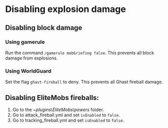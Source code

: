 # Disabling explosion damage

## Disabling block damage

### Using gamerule

Run the command `/gamerule mobGriefing false`. This prevents all block damage from explosions.

### Using WorldGuard

Set the flag `ghast-fireball` to deny. This prevents all Ghast fireball damage.

## Disabling EliteMobs fireballs:

1. Go to the *~plugins\EliteMobs\powers* folder.
2. Go to attack_fireball.yml and set `isEnabled` to `false`.
3. Go to tracking_fireball.yml and set `isEnabled` to `false`.